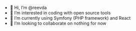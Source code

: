 - 👋 Hi, I’m @reevda
- 👀 I’m interested in coding with open source tools
- 🌱 I’m currently using Symfony (PHP framework) and React
- 💞️ I’m looking to collaborate on nothing for now

<!---
reevda/reevda is a ✨ special ✨ repository because its `README.md` (this file) appears on your GitHub profile.
You can click the Preview link to take a look at your changes.
--->
